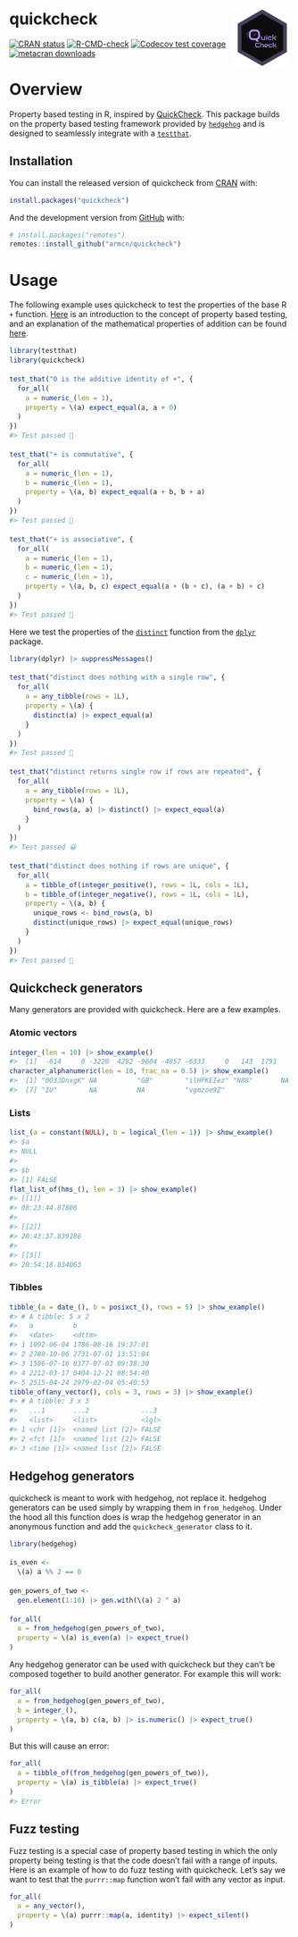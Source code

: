 
<!-- README.md is generated from README.Rmd. Please edit that file -->

# quickcheck <img src="man/figures/hex.png" align="right" style="width: 20%;"/>

<!-- badges: start -->

[![CRAN
status](https://www.r-pkg.org/badges/version/quickcheck)](https://CRAN.R-project.org/package=quickcheck)
[![R-CMD-check](https://github.com/armcn/quickcheck/workflows/R-CMD-check/badge.svg)](https://github.com/armcn/quickcheck/actions)
[![Codecov test
coverage](https://codecov.io/gh/armcn/quickcheck/branch/main/graph/badge.svg)](https://app.codecov.io/gh/armcn/quickcheck?branch=main)
[![metacran
downloads](https://cranlogs.r-pkg.org/badges/quickcheck)](https://cran.r-project.org/package=quickcheck)
<!-- badges: end -->

# Overview

Property based testing in R, inspired by
[QuickCheck](https://en.wikipedia.org/wiki/QuickCheck). This package
builds on the property based testing framework provided by
[`hedgehog`](https://github.com/hedgehogqa/r-hedgehog) and is designed
to seamlessly integrate with a [`testthat`](https://testthat.r-lib.org).

## Installation

You can install the released version of quickcheck from
[CRAN](https://CRAN.R-project.org) with:

``` r
install.packages("quickcheck")
```

And the development version from [GitHub](https://github.com/) with:

``` r
# install.packages("remotes")
remotes::install_github("armcn/quickcheck")
```

# Usage

The following example uses quickcheck to test the properties of the base
R `+` function.
[Here](https://fsharpforfunandprofit.com/posts/property-based-testing/)
is an introduction to the concept of property based testing, and an
explanation of the mathematical properties of addition can be found
[here](https://www.khanacademy.org/math/cc-sixth-grade-math/cc-6th-factors-and-multiples/properties-of-numbers/a/properties-of-addition).

``` r
library(testthat)
library(quickcheck)

test_that("0 is the additive identity of +", {
  for_all(
    a = numeric_(len = 1),
    property = \(a) expect_equal(a, a + 0)
  )          
})
#> Test passed 🌈

test_that("+ is commutative", {
  for_all(
    a = numeric_(len = 1),
    b = numeric_(len = 1),
    property = \(a, b) expect_equal(a + b, b + a)
  )          
})
#> Test passed 🎊

test_that("+ is associative", {
  for_all(
    a = numeric_(len = 1),
    b = numeric_(len = 1),
    c = numeric_(len = 1),
    property = \(a, b, c) expect_equal(a + (b + c), (a + b) + c)
  )          
})
#> Test passed 🌈
```

Here we test the properties of the
[`distinct`](https://dplyr.tidyverse.org/reference/distinct.html)
function from the [`dplyr`](https://dplyr.tidyverse.org/index.html)
package.

``` r
library(dplyr) |> suppressMessages()

test_that("distinct does nothing with a single row", {
  for_all(
    a = any_tibble(rows = 1L),
    property = \(a) {
      distinct(a) |> expect_equal(a)
    }
  )
})
#> Test passed 🥳

test_that("distinct returns single row if rows are repeated", {
  for_all(
    a = any_tibble(rows = 1L),
    property = \(a) {
      bind_rows(a, a) |> distinct() |> expect_equal(a)
    }
  )
})
#> Test passed 😀

test_that("distinct does nothing if rows are unique", {
  for_all(
    a = tibble_of(integer_positive(), rows = 1L, cols = 1L),
    b = tibble_of(integer_negative(), rows = 1L, cols = 1L),
    property = \(a, b) {
      unique_rows <- bind_rows(a, b)
      distinct(unique_rows) |> expect_equal(unique_rows)
    }
  )
})
#> Test passed 🥇
```

## Quickcheck generators

Many generators are provided with quickcheck. Here are a few examples.

### Atomic vectors

``` r
integer_(len = 10) |> show_example()
#>  [1]  -814     0 -3226  4292 -9604 -4857 -6333     0   143  1791
character_alphanumeric(len = 10, frac_na = 0.5) |> show_example()
#>  [1] "0O3JDnxgK" NA          "GB"        "ilHPKEIez" "N88"       NA         
#>  [7] "IU"        NA          NA          "vgmzoe9Z"
```

### Lists

``` r
list_(a = constant(NULL), b = logical_(len = 1)) |> show_example()
#> $a
#> NULL
#> 
#> $b
#> [1] FALSE
flat_list_of(hms_(), len = 3) |> show_example()
#> [[1]]
#> 08:23:44.87806
#> 
#> [[2]]
#> 20:43:37.839286
#> 
#> [[3]]
#> 20:54:18.834063
```

### Tibbles

``` r
tibble_(a = date_(), b = posixct_(), rows = 5) |> show_example()
#> # A tibble: 5 x 2
#>   a          b                  
#>   <date>     <dttm>             
#> 1 1092-06-04 1786-08-16 19:37:01
#> 2 2780-10-06 2731-07-01 13:51:04
#> 3 1586-07-16 0377-07-03 09:38:30
#> 4 2212-03-17 0404-12-21 08:54:40
#> 5 2515-04-24 2979-02-04 05:40:53
tibble_of(any_vector(), cols = 3, rows = 3) |> show_example()
#> # A tibble: 3 x 3
#>   ...1       ...2             ...3 
#>   <list>     <list>           <lgl>
#> 1 <chr [1]>  <named list [2]> FALSE
#> 2 <fct [1]>  <named list [2]> FALSE
#> 3 <time [1]> <named list [2]> FALSE
```

## Hedgehog generators

quickcheck is meant to work with hedgehog, not replace it. hedgehog
generators can be used simply by wrapping them in `from_hedgehog`. Under
the hood all this function does is wrap the hedgehog generator in an
anonymous function and add the `quickcheck_generator` class to it.

``` r
library(hedgehog)

is_even <- 
  \(a) a %% 2 == 0

gen_powers_of_two <- 
  gen.element(1:10) |> gen.with(\(a) 2 ^ a)

for_all(
  a = from_hedgehog(gen_powers_of_two),
  property = \(a) is_even(a) |> expect_true()
)
```

Any hedgehog generator can be used with quickcheck but they can’t be
composed together to build another generator. For example this will
work:

``` r
for_all(
  a = from_hedgehog(gen_powers_of_two),
  b = integer_(),
  property = \(a, b) c(a, b) |> is.numeric() |> expect_true()
)
```

But this will cause an error:

``` r
for_all(
  a = tibble_of(from_hedgehog(gen_powers_of_two)),
  property = \(a) is_tibble(a) |> expect_true()
)
#> Error
```

## Fuzz testing

Fuzz testing is a special case of property based testing in which the
only property being testing is that the code doesn’t fail with a range
of inputs. Here is an example of how to do fuzz testing with quickcheck.
Let’s say we want to test that the `purrr::map` function won’t fail with
any vector as input.

``` r
for_all(
  a = any_vector(),
  property = \(a) purrr::map(a, identity) |> expect_silent()
)
```
